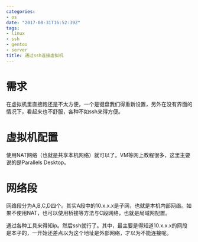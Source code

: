```yaml
---
categories: 
- os
date: "2017-08-31T16:52:39Z"
tags: 
- linux
- ssh
- gentoo
- server
title: 通过ssh连接虚拟机
---
```


# 需求

在虚拟机里直接跑还是不太方便，一个是键盘我们得重新设置，另外在没有界面的情况下，看起来也不舒服，各种不如ssh来得方便。

# 虚拟机配置

使用NAT网络（也就是共享本机网络）就可以了。VM等网上教程很多，这里主要说的是Parallels Desktop。

# 网络段

网络段分为A,B,C,D四个。其实A段中的10.x.x.x是子网，也就是本机内部网络。如果不使用NAT，也可以使用桥接等方法与C段网络，也就是局域网配置。

通过各种工具来得知ip。然后ssh就行了。其中，最主要是得知道10.x.x.x的网段是本子的，一开始还差点以为这个地址是外部网络，才以为不能连接呢。


